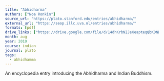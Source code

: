 ```yaml
---
title: "Abhidharma"
authors: ["Noa Ronkin"]
source_url: "https://plato.stanford.edu/entries/abhidharma/"
external_url: "https://seop.illc.uva.nl/entries/abhidharma/"
formats: [pdf]
drive_links: ["https://drive.google.com/file/d/14dhKrbNIJeXeapteqQbK0NBG8OoLqAv1/view?usp=drivesdk"]
month: aug
year: 2010
course: indian
journal: plato
tags:
  - abhidhamma
---
```


An encyclopedia entry introducing the Abhidharma and Indian Buddhism.
